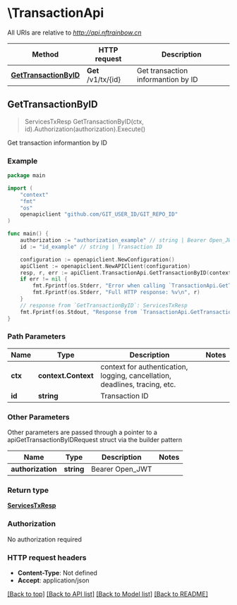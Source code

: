 # \TransactionApi

All URIs are relative to *http://api.nftrainbow.cn*

Method | HTTP request | Description
------------- | ------------- | -------------
[**GetTransactionByID**](TransactionApi.md#GetTransactionByID) | **Get** /v1/tx/{id} | Get transaction informantion by ID



## GetTransactionByID

> ServicesTxResp GetTransactionByID(ctx, id).Authorization(authorization).Execute()

Get transaction informantion by ID



### Example

```go
package main

import (
    "context"
    "fmt"
    "os"
    openapiclient "github.com/GIT_USER_ID/GIT_REPO_ID"
)

func main() {
    authorization := "authorization_example" // string | Bearer Open_JWT
    id := "id_example" // string | Transaction ID

    configuration := openapiclient.NewConfiguration()
    apiClient := openapiclient.NewAPIClient(configuration)
    resp, r, err := apiClient.TransactionApi.GetTransactionByID(context.Background(), id).Authorization(authorization).Execute()
    if err != nil {
        fmt.Fprintf(os.Stderr, "Error when calling `TransactionApi.GetTransactionByID``: %v\n", err)
        fmt.Fprintf(os.Stderr, "Full HTTP response: %v\n", r)
    }
    // response from `GetTransactionByID`: ServicesTxResp
    fmt.Fprintf(os.Stdout, "Response from `TransactionApi.GetTransactionByID`: %v\n", resp)
}
```

### Path Parameters


Name | Type | Description  | Notes
------------- | ------------- | ------------- | -------------
**ctx** | **context.Context** | context for authentication, logging, cancellation, deadlines, tracing, etc.
**id** | **string** | Transaction ID | 

### Other Parameters

Other parameters are passed through a pointer to a apiGetTransactionByIDRequest struct via the builder pattern


Name | Type | Description  | Notes
------------- | ------------- | ------------- | -------------
 **authorization** | **string** | Bearer Open_JWT | 


### Return type

[**ServicesTxResp**](ServicesTxResp.md)

### Authorization

No authorization required

### HTTP request headers

- **Content-Type**: Not defined
- **Accept**: application/json

[[Back to top]](#) [[Back to API list]](../README.md#documentation-for-api-endpoints)
[[Back to Model list]](../README.md#documentation-for-models)
[[Back to README]](../README.md)

